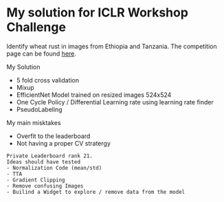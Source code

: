 # My solution for ICLR Workshop Challenge

Identify wheat rust in images from Ethiopia and Tanzania. The competition page can be found [here](https://zindi.africa/competitions/iclr-workshop-challenge-1-cgiar-computer-vision-for-crop-disease).

My Solution
- 5 fold cross validation
- Mixup
- EfficientNet Model trained on resized images 524x524 
- One Cycle Policy / Differential Learning rate using learning rate finder
- PseudoLabeling

My main misktakes
- Overfit to the leaderboard
- Not having a proper CV stratergy

```
Private Leaderboard rank 21.
Ideas should have tested
- Normalization Code (mean/std)
- TTA
- Gradient Clipping
- Remove confusing Images
- Builind a Widget to explore / remove data from the model
```
